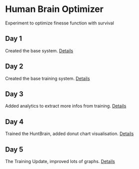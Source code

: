 # Human Brain Optimizer
Experiment to optimize finesse function with survival 

## Day 1
Created the base system. [Details](log_book/day_1/details.md)

## Day 2
Created the base training system. [Details](log_book/day_2/details.md)

## Day 3
Added analytics to extract more infos from training. [Details](log_book/day_3/details.md)

## Day 4
Trained the HuntBrain, added donut chart visualisation. [Details](log_book/day_4/details.md)

## Day 5
The Training Update, improved lots of graphs. [Details](log_book/day_5/details.md)
